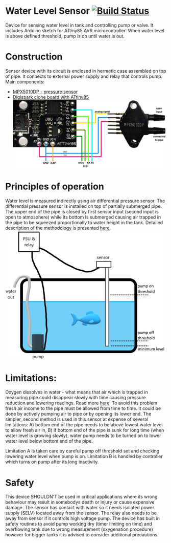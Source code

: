 # Water Level Sensor [![Build Status](https://travis-ci.org/sezyl/Water-Level-Sensor.svg?branch=master)](https://travis-ci.org/sezyl/Water-Level-Sensor)

Device for sensing water level in tank and controlling pump or valve. It includes Arduino sketch for ATtiny85 AVR microcontroller. 
When water level is above defined threshold, pump is on until water is out.

# Construction
Sensor device with its circuit is enclosed in hermetic case assembled on top of pipe. It connects to external power supply and relay that controls pump.
Main components:
* [MPX5010DP - pressure sensor](https://www.nxp.com/docs/en/data-sheet/MPX5010.pdf)
* [Digispark clone board with ATtiny85](https://i.stack.imgur.com/Iv2bq.png)
![Diagram](doc/diagram.png)


# Principles of operation
Water level is measured indirectly using air differential pressure sensor. The differential pressure sensor is installed on top of partially submerged pipe. The upper end of the pipe is closed by first sensor input (second input is open to atmosphere) while its bottom is submerged causing air trapped in the pipe to be squeezed proportionally to water height in the tank. Detailed description of the methodology is presented [here](http://www.ti.com/lit/an/snaa127/snaa127.pdf).
![Sensor assembly in a tank](doc/tank.png)

# Limitations:
Oxygen dissolves in water - what means that air which is trapped in measuring pipe could disappear slowly with time causing pressure reduction and lowering readings. Read more [here](https://en.wikipedia.org/wiki/Solubility).
To avoid this problem fresh air income to the pipe must be allowed from time to time. It could be done by actively pumping air to pipe or by opening its lower end. The simpler, second method is used in this sensor at expense of several limitations:
A) bottom end of the pipe needs to be above lowest water level to allow fresh air in,
B) if bottom end of the pipe is sunk for long time (when water level is growing slowly), water pump needs to be turned on to lower water level below bottom end of the pipe.

Limitation A is taken care by careful pump off threshold set and checking lowering water level when pump is on. Limitation B is handled by controller which turns on pump after its long inactivity.

# Safety
This device SHOULDN'T be used in critical applications where its wrong behaviour may result in somebodys death or injury or cause expensive damage.
The sensor has contact with water so it needs isolated power supply (SELV) located away from the sensor. The relay also needs to be away from sensor if it controls high voltage pump.
The device has built in safety routines to avoid pump working dry (timer limiting on time) and overflowing tank due to wrong measurement (oxygenation procedure) however for bigger tanks it is advised to consider additional precautions.
